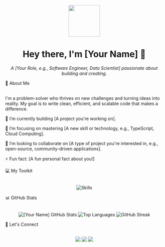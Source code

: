 <div align="center">
<img src="https://media.giphy.com/media/LmNl260SgJ70fR88b2/giphy.gif" width="100" />
<h1>Hey there, I'm [Your Name] 👋</h1>
<p><i>A [Your Role, e.g., Software Engineer, Data Scientist] passionate about building and creating.</i></p>
</div>

🚀 About Me

<br>
I'm a problem-solver who thrives on new challenges and turning ideas into reality. My goal is to write clean, efficient, and scalable code that makes a difference.

🔭 I’m currently building [A project you're working on].

🌱 I’m focusing on mastering [A new skill or technology, e.g., TypeScript, Cloud Computing].

👯 I’m looking to collaborate on [A type of project you're interested in, e.g., open-source, community-driven applications].

⚡ Fun fact: [A fun personal fact about you!]

💻 My Toolkit

<br>
<div align="center">
<img alt="Skills" src="https://skillicons.dev/icons?i=react,js,ts,python,cpp,html,css,tailwind,nodejs,express,mongodb,postgres,firebase,docker,git,figma,vscode&theme=dark" />
</div>

📊 GitHub Stats

<br>
<div align="center">
<img src="https://github-readme-stats.vercel.app/api?username=YOUR-USERNAME&show_icons=true&theme=dark&count_private=true&hide=contribs" alt="[Your Name] GitHub Stats" />
<img src="https://github-readme-stats.vercel.app/api/top-langs/?username=YOUR-USERNAME&layout=compact&theme=dark" alt="Top Languages" />
<img src="https://github-readme-streak-stats.herokuapp.com/?user=YOUR-USERNAME&theme=dark" alt="GitHub Streak" />
</div>

💬 Let's Connect

<br>
<div align="center">
<a href="https://www.linkedin.com/in/YOUR-LINKEDIN-USERNAME/"><img src="https://img.shields.io/badge/LinkedIn-0A66C2?style=for-the-badge&logo=linkedin&logoColor=white" /></a>
<a href="https://twitter.com/YOUR-TWITTER-USERNAME"><img src="https://img.shields.io/badge/Twitter-1DA1F2?style=for-the-badge&logo=twitter&logoColor=white" /></a>
<a href="mailto:YOUR-EMAIL-ADDRESS"><img src="https://img.shields.io/badge/Email-D14836?style=for-the-badge&logo=gmail&logoColor=white" /></a>
</div>

</div>

